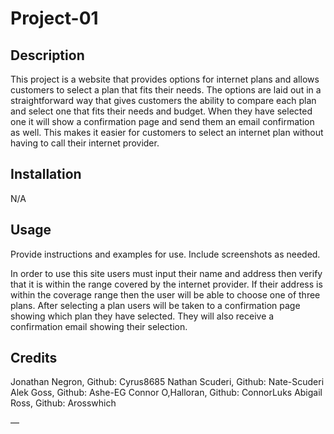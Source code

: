# Project-01


## Description

This project is a website that provides options for internet plans and allows customers to select a plan that fits their needs. The options are laid out in a straightforward way that gives customers the ability to compare each plan and select one that fits their needs and budget. When they have selected one it will show a confirmation page and send them an email confirmation as well. This makes it easier for customers to select an internet plan without having to call their internet provider.   


## Installation

N/A

## Usage

Provide instructions and examples for use. Include screenshots as needed.

In order to use this site users must input their name and address then verify that it is within the range covered by the internet provider. If their address is within the coverage range then the user will be able to choose one of three plans. After selecting a plan users will be taken to a confirmation page showing which plan they have selected. They will also receive a confirmation email showing their selection. 


## Credits

Jonathan Negron, Github: Cyrus8685
Nathan Scuderi, Github: Nate-Scuderi
Alek Goss, Github: Ashe-EG
Connor O,Halloran, Github: ConnorLuks 
Abigail Ross, Github: Arosswhich


—

